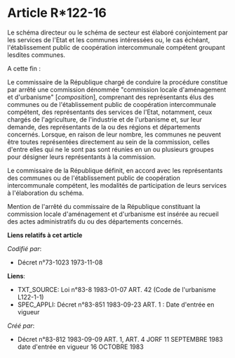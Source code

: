 # Article R*122-16

Le schéma directeur ou le schéma de secteur est élaboré conjointement par les services de l'Etat et les communes intéressées
ou, le cas échéant, l'établissement public de coopération intercommunale compétent groupant lesdites communes.

A cette fin :

Le commissaire de la République chargé de conduire la procédure constitue par arrêté une commission dénommée "commission
locale d'aménagement et d'urbanisme" [*composition*], comprenant des représentants élus des communes ou de l'établissement
public de coopération intercommunale compétent, des représentants des services de l'Etat, notamment, ceux chargés de
l'agriculture, de l'industrie et de l'urbanisme et, sur leur demande, des représentants de la ou des régions et départements
concernés. Lorsque, en raison de leur nombre, les communes ne peuvent être toutes représentées directement au sein de la
commission, celles d'entre elles qui ne le sont pas sont réunies en un ou plusieurs groupes pour désigner leurs représentants
à la commission.

Le commissaire de la République définit, en accord avec les représentants des communes ou de l'établissement public de
coopération intercommunale compétent, les modalités de participation de leurs services à l'élaboration du schéma.

Mention de l'arrêté du commissaire de la République constituant la commission locale d'aménagement et d'urbanisme est insérée
au recueil des actes administratifs du ou des départements concernés.

**Liens relatifs à cet article**

_Codifié par_:

  - Décret n°73-1023 1973-11-08

**Liens**:

  - TXT_SOURCE: Loi n°83-8 1983-01-07 ART. 42 (Code de l'urbanisme L122-1-1)
  - SPEC_APPLI: Décret n°83-851 1983-09-23 ART. 1 : Date d'entrée en vigueur

_Créé par_:

  - Décret n°83-812 1983-09-09 ART. 1, ART. 4 JORF 11 SEPTEMBRE 1983 date d'entrée en vigueur  16 OCTOBRE 1983
